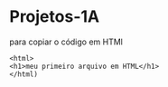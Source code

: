 # Projetos-1A
para copiar o código em HTMl
```
<html>
<h1>meu primeiro arquivo em HTML</h1>
</html)
```
